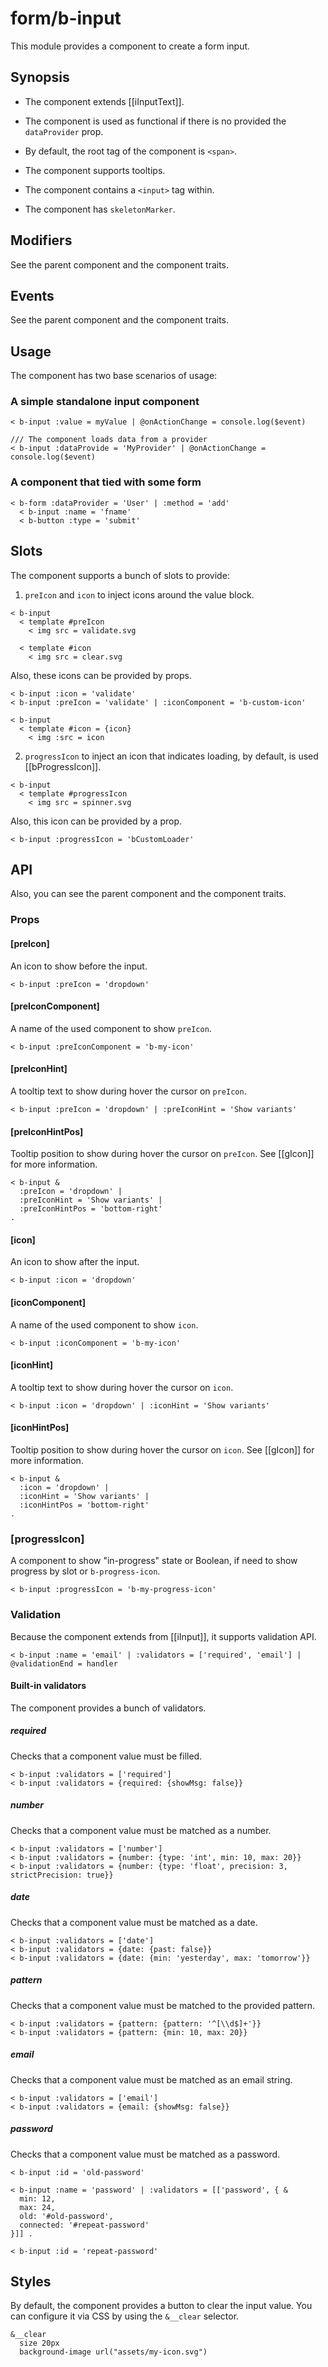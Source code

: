 # form/b-input

This module provides a component to create a form input.

## Synopsis

* The component extends [[iInputText]].

* The component is used as functional if there is no provided the `dataProvider` prop.

* By default, the root tag of the component is `<span>`.

* The component supports tooltips.

* The component contains a `<input>` tag within.

* The component has `skeletonMarker`.

## Modifiers

See the parent component and the component traits.

## Events

See the parent component and the component traits.

## Usage

The component has two base scenarios of usage:

### A simple standalone input component

```
< b-input :value = myValue | @onActionChange = console.log($event)

/// The component loads data from a provider
< b-input :dataProvide = 'MyProvider' | @onActionChange = console.log($event)
```

### A component that tied with some form

```
< b-form :dataProvider = 'User' | :method = 'add'
  < b-input :name = 'fname'
  < b-button :type = 'submit'
```

## Slots

The component supports a bunch of slots to provide:

1. `preIcon` and `icon` to inject icons around the value block.

```
< b-input
  < template #preIcon
    < img src = validate.svg

  < template #icon
    < img src = clear.svg
```

Also, these icons can be provided by props.

```
< b-input :icon = 'validate'
< b-input :preIcon = 'validate' | :iconComponent = 'b-custom-icon'

< b-input
  < template #icon = {icon}
    < img :src = icon
```

2. `progressIcon` to inject an icon that indicates loading, by default, is used [[bProgressIcon]].

```
< b-input
  < template #progressIcon
    < img src = spinner.svg
```

Also, this icon can be provided by a prop.

```
< b-input :progressIcon = 'bCustomLoader'
```

## API

Also, you can see the parent component and the component traits.

### Props

#### [preIcon]

An icon to show before the input.

```
< b-input :preIcon = 'dropdown'
```

#### [preIconComponent]

A name of the used component to show `preIcon`.

```
< b-input :preIconComponent = 'b-my-icon'
```

#### [preIconHint]

A tooltip text to show during hover the cursor on `preIcon`.

```
< b-input :preIcon = 'dropdown' | :preIconHint = 'Show variants'
```

#### [preIconHintPos]

Tooltip position to show during hover the cursor on `preIcon`.
See [[gIcon]] for more information.

```
< b-input &
  :preIcon = 'dropdown' |
  :preIconHint = 'Show variants' |
  :preIconHintPos = 'bottom-right'
.
```

#### [icon]

An icon to show after the input.

```
< b-input :icon = 'dropdown'
```

#### [iconComponent]

A name of the used component to show `icon`.

```
< b-input :iconComponent = 'b-my-icon'
```

#### [iconHint]

A tooltip text to show during hover the cursor on `icon`.

```
< b-input :icon = 'dropdown' | :iconHint = 'Show variants'
```

#### [iconHintPos]

Tooltip position to show during hover the cursor on `icon`.
See [[gIcon]] for more information.

```
< b-input &
  :icon = 'dropdown' |
  :iconHint = 'Show variants' |
  :iconHintPos = 'bottom-right'
.
```

### [progressIcon]

A component to show "in-progress" state or
Boolean, if need to show progress by slot or `b-progress-icon`.

```
< b-input :progressIcon = 'b-my-progress-icon'
```

### Validation

Because the component extends from [[iInput]], it supports validation API.

```
< b-input :name = 'email' | :validators = ['required', 'email'] | @validationEnd = handler
```

#### Built-in validators

The component provides a bunch of validators.

##### required

Checks that a component value must be filled.

```
< b-input :validators = ['required']
< b-input :validators = {required: {showMsg: false}}
```

##### number

Checks that a component value must be matched as a number.

```
< b-input :validators = ['number']
< b-input :validators = {number: {type: 'int', min: 10, max: 20}}
< b-input :validators = {number: {type: 'float', precision: 3, strictPrecision: true}}
```

##### date

Checks that a component value must be matched as a date.

```
< b-input :validators = ['date']
< b-input :validators = {date: {past: false}}
< b-input :validators = {date: {min: 'yesterday', max: 'tomorrow'}}
```

##### pattern

Checks that a component value must be matched to the provided pattern.

```
< b-input :validators = {pattern: {pattern: '^[\\d$]+'}}
< b-input :validators = {pattern: {min: 10, max: 20}}
```

##### email

Checks that a component value must be matched as an email string.

```
< b-input :validators = ['email']
< b-input :validators = {email: {showMsg: false}}
```

##### password

Checks that a component value must be matched as a password.

```
< b-input :id = 'old-password'

< b-input :name = 'password' | :validators = [['password', { &
  min: 12,
  max: 24,
  old: '#old-password',
  connected: '#repeat-password'
}]] .

< b-input :id = 'repeat-password'
```

## Styles

By default, the component provides a button to clear the input value.
You can configure it via CSS by using the `&__clear` selector.

```styl
&__clear
  size 20px
  background-image url("assets/my-icon.svg")
```
